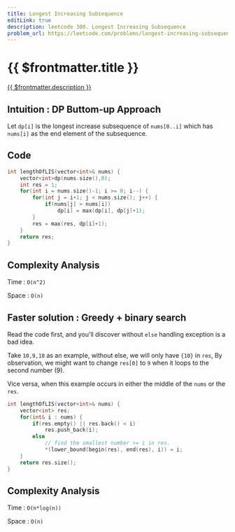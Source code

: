 ```yaml
---
title: Longest Increasing Subsequence
editLink: true
description: leetcode 300. Longest Increasing Subsequence
problem_url: https://leetcode.com/problems/longest-increasing-subsequence/
---
```


# {{ $frontmatter.title }}

<a href="{{ $frontmatter.problem_url }}" target="_blank" rel="noopener noreferrer">{{ $frontmatter.description }}</a>

## Intuition : DP Buttom-up Approach

Let `dp[i]` is the longest increase subsequence of `nums[0..i]` which has `nums[i]` as the end element of the subsequence.

## Code

```cpp
int lengthOfLIS(vector<int>& nums) {
    vector<int>dp(nums.size(),0);
    int res = 1;
    for(int i = nums.size()-1; i >= 0; i--) {
        for(int j = i+1; j < nums.size(); j++) {
            if(nums[j] > nums[i])
                dp[i] = max(dp[i], dp[j]+1);
        }
        res = max(res, dp[i]+1);
    }
    return res;
}
```

## Complexity Analysis

Time : `O(n^2)`

Space : `O(n)`

## Faster solution : Greedy + binary search

Read the code first, and you'll discover without `else` handling exception is a bad idea.

Take `10,9,10` as an example, without else, we will only have `{10}` in `res`, By observation, we might want to change `res[0]` to `9` when it loops to the second number (9).

Vice versa, when this example occurs in either the middle of the `nums` or the `res`.

```cpp
int lengthOfLIS(vector<int>& nums) {
    vector<int> res;
    for(int& i : nums) {
        if(res.empty() || res.back() < i)
            res.push_back(i);
        else
            // find the smallest number >= i in res.
            *(lower_bound(begin(res), end(res), i)) = i;
    }
    return res.size();
}
```

## Complexity Analysis

Time : `O(n*log(n))`

Space : `O(n)`
